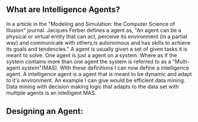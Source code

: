 What are Intelligence Agents?
-----------------------------
In a article in the "Modeling and Simulation: the Computer Science of Illusion" journal. Jacques Ferber defines a agent as, "An agent can be a physical or virtual entity that can act, perceive its environment (in a partial way) and communicate with others,is autonomous and has skills to achieve its goals and tendencies." A agent is usually given a set of given tasks it is meant to solve. One agent is just a agent on a system. Where as if the system contains more than one agent the system is referred to as a "Multi-agent system"(MAS). With these definitions I can now define a intelligence agent. A intelligence agent is a agent that is meant to be dynamic and adapt to it's environment. An example I can give would be efficient data mining. Data mining with decision making logic that adapts to the data set with multiple agents is an intelligent MAS.

Designing an Agent:
-------------------
